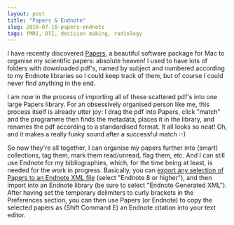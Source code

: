 ```yaml
---
layout: post
title: "Papers & Endnote"
slug: 2010-07-16-papers-endnote
tags: fMRI, DTI, decision making, radiology
---
```


I have recently discovered [Papers](http://mekentosj.com/papers/), a beautiful software package for Mac to organise my scientific papers: absolute heaven! I used to have lots of folders with downloaded pdf's, named by subject and numbered according to my Endnote libraries so I could keep track of them, but of course I could never find anything in the end.

I am now in the process of importing all of these scattered pdf's into one large Papers library. For an obsessively organised person like me, this process itself is already utter joy: I drag the pdf into Papers, click "match" and the programme then finds the metadata, places it in the library, and renames the pdf according to a standardised format. It all looks so neat! Oh, and it makes a really funky sound after a successful match :-)

So now they're all together, I can organise my papers further into (smart) collections, tag them, mark them read/unread, flag them, etc. And I can still use Endnote for my bibliographies, which, for the time being at least, is needed for the work in progress. Basically, you can [export any selection of Papers to an Endnote XML file](http://mekentosj.com/papers/help15/pgs/endnote.html) (select "Endnote 8 or higher"), and then import into an Endnote library (be sure to select "Endnote Generated XML"). After having set the temporary delimiters to curly brackets in the Preferences section, you can then use Papers (or Endnote) to copy the selected papers as (Shift Command E) an Endnote citation into your text editor.

